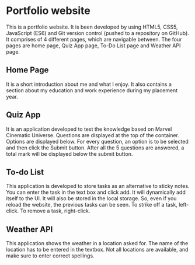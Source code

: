 # Portfolio website

This is a portfolio website. It is been developed by using HTML5, CSS5, JavaScript (ES6) and Git version control (pushed to a repository on GitHub). It comprises of 4 different pages, which are navigable between. The four pages are home page, Quiz App page, To-Do List page and Weather API page.

## Home Page
It is a short introduction about me and what I enjoy. It also contains a section about my education and work experience during my placement year.

## Quiz App
It is an application developed to test the knowledge based on Marvel Cinematic Universe. Questions are displayed at the top of the container. Options are displayed below. For every question, an option is to be selected and then click the Submit button. After all the 5 questions are answered, a total mark will be displayed below the submit button.

## To-do List
This application is developed to store tasks as an alternative to sticky notes. You can enter the task in the text box and click add. It will dynamically add itself to the UI. It will also be stored in the local storage. So, even if you reload the website, the previous tasks can be seen. To strike off a task, left-click. To remove a task, right-click.

## Weather API
This application shows the weather in a location asked for. The name of the location has to be entered in the textbox. Not all locations are available, and make sure to enter correct spellings.




